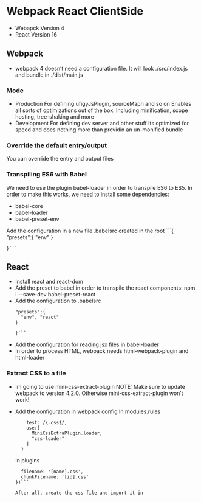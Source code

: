 # Webpack React ClientSide

- Webapck Version 4
- React Version 16

## Webpack

- webpack 4 doesn’t need a configuration file. It will look ./src/index.js and bundle in ./dist/main.js

### Mode
  - Production
    For defining ufigyJsPlugin, sourceMapn and so on
    Enables all sorts of optimizations out of the box. Including minification, scope hosting, tree-shaking and more
  - Development
    For defining dev server and other stuff
    Its optimized for speed and does nothing more than providin an un-monified bundle

### Override the default entry/output

  You can override the entry and output files

### Transpiling ES6 with Babel

  We need to use the plugin babel-loader in order to transpile ES6 to ES5. In order to make this works, we need to install some dependencies:
  - babel-core
  - babel-loader
  - babel-preset-env

  Add the configuration in a new file .babelsrc created in the root
    ```{
      "presets":{
        "env"
      }

    }```

## React

  - Install react and react-dom
  - Add the preset to babel in order to transpile the react components: npm i --save-dev babel-preset-react
  - Add the configuration to .babelsrc
      ```{
      "presets":{
        "env", "react"
      }

    }```
  - Add the configuration for reading jsx files in babel-loader
  - In order to process HTML, webpack needs html-webpack-plugin and html-loader

### Extract CSS to a file
  - Im going to use mini-css-extract-plugin
  NOTE: Make sure to update webpack to version 4.2.0. Otherwise mini-css-extract-plugin won’t work!

  - Add the configuration in webpack config
   In modules.rules
    ```{
        test: /\.css$/,
        use:[
          MiniCssEctraPlugin.loader,
          "css-loader"
        ]
      }
      ```
    In plugins
    ``` new MiniCssEctraPlugin({
      filename: '[name].css',
      chunkFilename: '[id].css'
    })```

    After all, create the css file and import it in
